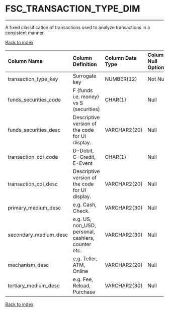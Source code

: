 # **FSC_TRANSACTION_TYPE_DIM**

---

A fixed classification of transactions used to analyze transactions in a consistent manner.

[Back to index](./index.md)

| Column Name           | Column Definition                                  | Column Data Type   | Column Null Option   | PK   | FK   |
|:----------------------|:---------------------------------------------------|:-------------------|:---------------------|:-----|:-----|
| transaction_type_key  | Surrogate key                                      | NUMBER(12)         | Not Null             | Yes  | No   |
| funds_securities_code | F (funds i.e. money) vs S (securities)             | CHAR(1)            | Null                 | No   | No   |
| funds_securities_desc | Descriptive version of the code for UI display.    | VARCHAR2(20)       | Null                 | No   | No   |
| transaction_cdi_code  | D-Debit, C-Credit, E-Event                         | CHAR(1)            | Null                 | No   | No   |
| transaction_cdi_desc  | Descriptive version of the code for UI display.    | VARCHAR2(20)       | Null                 | No   | No   |
| primary_medium_desc   | e.g. Cash, Check.                                  | VARCHAR2(30)       | Null                 | No   | No   |
| secondary_medium_desc | e.g. US, non_USD, personal, cashiers, counter etc. | VARCHAR2(30)       | Null                 | No   | No   |
| mechanism_desc        | e.g. Teller, ATM, Online                           | VARCHAR2(20)       | Null                 | No   | No   |
| tertiary_medium_desc  | e.g. Fee, Reload, Purchase                         | VARCHAR2(30)       | Null                 | No   | No   |

[Back to index](./index.md)